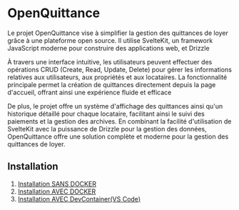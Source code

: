 # OpenQuittance

Le projet OpenQuittance vise à simplifier la gestion des quittances de loyer grâce à une plateforme open source. Il utilise SvelteKit, un framework JavaScript moderne pour construire des applications web, et Drizzle

À travers une interface intuitive, les utilisateurs peuvent effectuer des opérations CRUD (Create, Read, Update, Delete) pour gérer les informations relatives aux utilisateurs, aux propriétés et aux locataires. La fonctionnalité principale permet la création de quittances directement depuis la page d'accueil, offrant ainsi une expérience fluide et efficace

De plus, le projet offre un système d'affichage des quittances ainsi qu'un historique détaillé pour chaque locataire, facilitant ainsi le suivi des paiements et la gestion des archives. En combinant la facilité d'utilisation de SvelteKit avec la puissance de Drizzle pour la gestion des données, OpenQuittance offre une solution complète et moderne pour la gestion des quittances de loyer.

## Installation

1. [Installation SANS DOCKER](docs/installation_sans_docker.md)
2. [Installation AVEC DOCKER](docs/installation_avec_docker.md)
3. [Installation AVEC DevContainer(VS Code)](docs/installation_devContainer.md)
